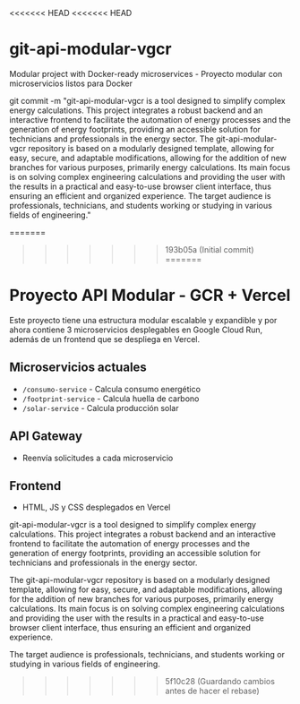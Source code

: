 <<<<<<< HEAD
<<<<<<< HEAD
# git-api-modular-vgcr
Modular project with Docker-ready microservices - Proyecto modular con microservicios listos para Docker

git commit -m "git-api-modular-vgcr is a tool designed to simplify complex energy calculations. This project integrates a robust backend and an interactive frontend to facilitate the automation of energy processes and the generation of energy footprints, providing an accessible solution for technicians and professionals in the energy sector.
The git-api-modular-vgcr repository is based on a modularly designed template, allowing for easy, secure, and adaptable modifications, allowing for the addition of new branches for various purposes, primarily energy calculations. Its main focus is on solving complex engineering calculations and providing the user with the results in a practical and easy-to-use browser client interface, thus ensuring an efficient and organized experience.
The target audience is professionals, technicians, and students working or studying in various fields of engineering."

=======
>>>>>>> 193b05a (Initial commit)
=======
# Proyecto API Modular - GCR + Vercel

Este proyecto tiene una estructura modular escalable y expandible y por ahora contiene 3 microservicios desplegables en Google Cloud Run, además de un frontend que se despliega en Vercel.

## Microservicios actuales
- `/consumo-service` - Calcula consumo energético
- `/footprint-service` - Calcula huella de carbono
- `/solar-service` - Calcula producción solar

## API Gateway
- Reenvía solicitudes a cada microservicio

## Frontend
- HTML, JS y CSS desplegados en Vercel

git-api-modular-vgcr is a tool designed to simplify complex energy calculations. This project integrates a robust backend and an interactive frontend to facilitate the automation of energy processes and the generation of energy footprints, providing an accessible solution for technicians and professionals in the energy sector.

The git-api-modular-vgcr repository is based on a modularly designed template, allowing for easy, secure, and adaptable modifications, allowing for the addition of new branches for various purposes, primarily energy calculations. Its main focus is on solving complex engineering calculations and providing the user with the results in a practical and easy-to-use browser client interface, thus ensuring an efficient and organized experience.

The target audience is professionals, technicians, and students working or studying in various fields of engineering.
>>>>>>> 5f10c28 (Guardando cambios antes de hacer el rebase)
